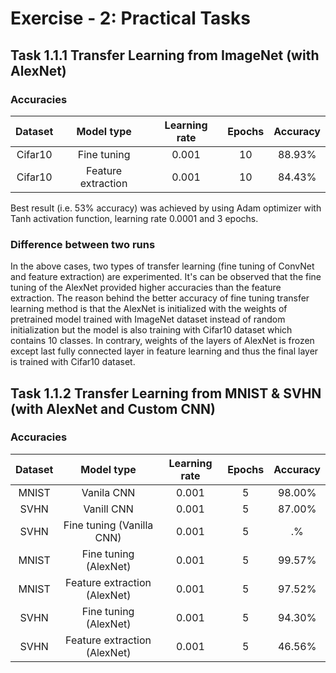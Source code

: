 # Exercise - 2: Practical Tasks

## Task 1.1.1 Transfer Learning from ImageNet (with AlexNet) 

### Accuracies

| Dataset             | Model type       | Learning rate  | Epochs   | Accuracy |
|:----------------:|:-------------------:|:--------------:|:--------:|:--------:|
| Cifar10          | Fine tuning         | 0.001          | 10       | 88.93%   |
| Cifar10          | Feature extraction  | 0.001          | 10       | 84.43%   |


Best result (i.e. 53% accuracy) was achieved by using Adam optimizer with Tanh activation function, learning rate 0.0001 and 3 epochs.

### Difference between two runs

In the above cases, two types of transfer learning (fine tuning of ConvNet and feature extraction) are experimented. It's can be observed that the fine tuning of the AlexNet provided higher accuracies than the feature extraction. The reason behind the better accuracy of fine tuning transfer learning method is that the AlexNet is initialized with the weights of pretrained model trained with ImageNet dataset instead of random initialization but the model is also training with Cifar10 dataset which contains 10 classes. In contrary, weights of the layers of AlexNet is frozen except last fully connected layer in feature learning and thus the final layer is trained with Cifar10 dataset.

## Task 1.1.2 Transfer Learning from MNIST & SVHN (with AlexNet and Custom CNN) 

### Accuracies

| Dataset        | Model type                       | Learning rate  | Epochs   | Accuracy |
|:--------------:|:--------------------------------:|:--------------:|:--------:|:--------:|
| MNIST          | Vanila CNN                       | 0.001          | 5       | 98.00%    |
| SVHN           | Vanill CNN                       | 0.001          | 5       | 87.00%    |
| SVHN           | Fine tuning (Vanilla CNN)        | 0.001          | 5       | .%    |
| MNIST          | Fine tuning (AlexNet)            | 0.001          | 5       | 99.57%    |
| MNIST          | Feature extraction (AlexNet)     | 0.001          | 5       | 97.52%    |
| SVHN           | Fine tuning (AlexNet)            | 0.001          | 5       | 94.30%    |
| SVHN           | Feature extraction (AlexNet)     | 0.001          | 5       | 46.56%    |